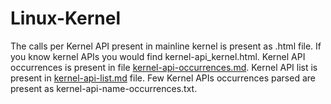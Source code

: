 # Linux-Kernel

The calls per Kernel API present in mainline kernel is present as .html file. If you know kernel APIs you would find kernel-api_kernel.html.
Kernel API occurrences is present in file [kernel-api-occurrences.md](https://github.com/alice-sieve/Linux-Kernel/blob/Kernel-APIs/kernel-api-occurrences.md).
Kernel API list is present in [kernel-api-list.md](https://github.com/alice-sieve/Linux-Kernel/blob/Kernel-APIs/kernel-api-list.md) file.
Few Kernel APIs occurrences parsed are present as kernel-api-name-occurrences.txt.




